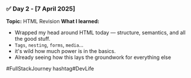 ### ✅ Day 2 - [7 April 2025]
**Topic:** HTML Revision
**What I learned:**
- Wrapped my head around HTML today — structure, semantics, and all the good stuff.  
- `Tags`, `nesting`, `forms`, `media`…  
- it's wild how much power is in the basics.  
- Already seeing how this lays the groundwork for everything else   

#FullStackJourney hashtag#DevLife